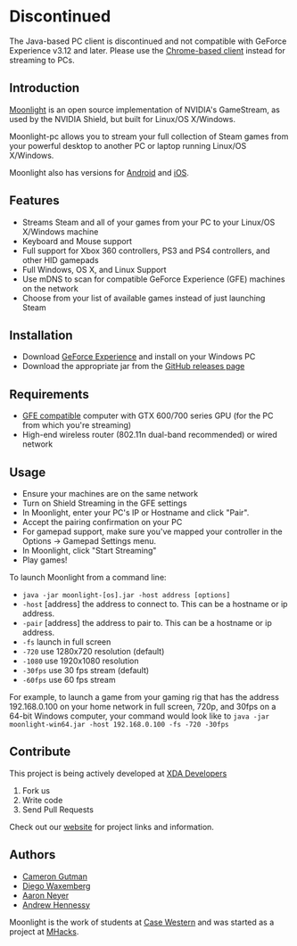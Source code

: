 # Discontinued
The Java-based PC client is discontinued and not compatible with GeForce Experience v3.12 and later. Please use the [Chrome-based client](https://github.com/moonlight-stream/moonlight-chrome) instead for streaming to PCs.


## Introduction 

[Moonlight](http://moonlight-stream.com) is an open source implementation of NVIDIA's GameStream, as used by the NVIDIA Shield, but built for Linux/OS X/Windows.

Moonlight-pc allows you to stream your full collection of Steam games from your powerful desktop to another PC or laptop running Linux/OS X/Windows.

Moonlight also has versions for [Android](https://github.com/moonlight-stream/moonlight-android) and  [iOS](https://github.com/moonlight-stream/moonlight-ios).

## Features

* Streams Steam and all of your games from your PC to your Linux/OS X/Windows machine
* Keyboard and Mouse support
* Full support for Xbox 360 controllers, PS3 and PS4 controllers, and other HID gamepads
* Full Windows, OS X, and Linux Support
* Use mDNS to scan for compatible GeForce Experience (GFE) machines on the network
* Choose from your list of available games instead of just launching Steam

## Installation

* Download [GeForce Experience](http://www.geforce.com/geforce-experience) and install on your Windows PC
* Download the appropriate jar from the [GitHub releases page](https://github.com/moonlight-stream/moonlight-pc/releases)

## Requirements

* [GFE compatible](http://shield.nvidia.com/play-pc-games/) computer with GTX 600/700 series GPU (for the PC from which you're streaming)
* High-end wireless router (802.11n dual-band recommended) or wired network

## Usage

* Ensure your machines are on the same network
* Turn on Shield Streaming in the GFE settings
* In Moonlight, enter your PC's IP or Hostname and click "Pair".
* Accept the pairing confirmation on your PC
* For gamepad support, make sure you've mapped your controller in the Options -> Gamepad Settings menu.
* In Moonlight, click "Start Streaming"
* Play games!

To launch Moonlight from a command line:
* `java -jar moonlight-[os].jar -host address [options]`
* `-host` [address] the address to connect to. This can be a hostname or ip
  address.
* `-pair` [address] the address to pair to. This can be a hostname or ip address.
* `-fs` launch in full screen
* `-720` use 1280x720 resolution (default)
* `-1080` use 1920x1080 resolution
* `-30fps` use 30 fps stream (default)
* `-60fps` use 60 fps stream

For example, to launch a game from your gaming rig that has the address 192.168.0.100 on your home network in full screen, 720p, and 30fps on a 64-bit Windows computer, your command would look like to `java -jar moonlight-win64.jar -host 192.168.0.100 -fs -720 -30fps`

## Contribute

This project is being actively developed at [XDA Developers](http://forum.xda-developers.com/showthread.php?t=2505510)

1. Fork us
2. Write code
3. Send Pull Requests

Check out our [website](http://moonlight-stream.com) for project links and information.

## Authors

* [Cameron Gutman](https://github.com/cgutman)  
* [Diego Waxemberg](https://github.com/dwaxemberg)  
* [Aaron Neyer](https://github.com/Aaronneyer)  
* [Andrew Hennessy](https://github.com/yetanothername)

Moonlight is the work of students at [Case Western](http://case.edu) and was
started as a project at [MHacks](http://mhacks.org).

